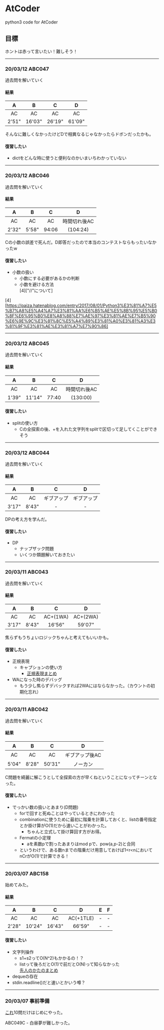 # AtCoder

python3 code for AtCoder

## 目標

ホントは赤って言いたい！難しそう！

***

### 20/03/12 ABC047

過去問を解いていく

#### 結果

|A|B|C|D|
|:--:|:--:|:--:|:--:|
|AC|AC|AC|AC|
|2'51"|16'03"|26'19"|61'09"|

そんなに難しくなかったけどDで相異なるじゃなかったらドボンだったかも。

#### 復習したい

- dictをどんな時に使うと便利なのかいまいちわかっていない

***

### 20/03/12 ABC046

過去問を解いていく

#### 結果

|A|B|C|D|
|:--:|:--:|:--:|:--:|
|AC|AC|AC|時間切れ後AC|
|2'32"|5'58"|94:06|(104:24)|

Cの小数の誤差で死んだ。D即答だったので本当のコンテストならもったいなかったw

#### 復習したい

- 小数の扱い
  - 小数にする必要があるかの判断
  - 小数を避ける方法  
    [4]["//"について]

[4][https://paiza.hatenablog.com/entry/2017/08/01/Python3%E3%81%A7%E5%B7%A8%E5%A4%A7%E3%81%AA%E6%B5%AE%E5%8B%95%E5%B0%8F%E6%95%B0%E8%A8%88%E7%AE%97%E3%81%AE%E7%B5%90%E6%9E%9C%E3%81%8C%E5%A4%89%E3%81%A0%E3%81%A3%E3%81%9F%E3%81%AE%E3%81%A7%E7%90%86]

***

### 20/03/12 ABC045

過去問を解いていく

#### 結果

|A|B|C|D|
|:--:|:--:|:--:|:--:|
|AC|AC|AC|時間切れ後AC|
|1'39"|11'14"|77:40|(130:00)|

#### 復習したい

- splitの使い方
  - Cの全探索の後、+を入れた文字列をsplitで区切って足してくことができそう

***

### 20/03/12 ABC044

過去問を解いていく

#### 結果

|A|B|C|D|
|:--:|:--:|:--:|:--:|
|AC|AC|ギブアップ|ギブアップ|
|3'17"|8'43"|-|-|

DPの考え方を学んだ。

#### 復習したい

- DP
  - ナップザック問題
  - いくつか類題解いておきたい

***

### 20/03/11 ABC043

過去問を解いていく

#### 結果

|A|B|C|D|
|:--:|:--:|:--:|:--:|
|AC|AC|AC+(1WA)|AC+(2WA)|
|3'17"|8'43"|16'56"|59'07"|

焦らずもうちょいロジックちゃんと考えてもいいかも。

#### 復習したい

- 正規表現
  - キャプションの使い方
    - [正規表現まとめ][3]
- WAになった時のデバッグ
  - もう少し焦らずデバックすれば2WAにはならなかった。（カウントの初期化忘れ）

[3]:https://qiita.com/tossh/items/635aea9a529b9deb3038#4%E3%82%AD%E3%83%A3%E3%83%97%E3%82%B7%E3%83%A7%E3%83%B3

***

### 20/03/11 ABC042

過去問を解いていく

#### 結果

|A|B|C|D|
|:--:|:--:|:--:|:--:|
|AC|AC|AC|ギブアップ後AC|
|5'04"|8'28"|50'31"|ノーカン|

C問題を綺麗に解こうとして全探索の方が早くねということになってチーンとなった。

#### 復習したい

- でっかい数の扱いとあまり(D問題)
  - forで回すと死ぬことはやっているときにわかった
  - combinationに使うために最初に階乗を計算しておくと、listの番号指定とか掛け算がO(1)だから速いことがわかった。
    - ちゃんと立式して掛け算回す方がお得。
  - Fermatの小定理
    - aを素数pで割ったあまりはmod pで、pow(a,p-2)と合同
  - というわけで、ある数nまでの階乗だけ用意しておけば1<r<nにおいてnCrがO(1)で計算できる！

***

### 20/03/07 ABC158

始めてみた。

#### 結果

|A|B|C|D|E|F|
|:--:|:--:|:--:|:--:|:--:|:--:|
|AC|AC|AC|AC(+1TLE)|-|-|
|2'28"|10'24"|16'43"|66'59"|-|-|

#### 復習したい

- 文字列操作
  - s1+s2ってO(N^2)もかかるの！？
  - listって後ろだとO(1)で前だとO(N)って知らなかった  
    [先人のかたのまとめ][2]
- dequeの存在
- stdin.readline()だと速いとかいう噂？

[2]:https://qiita.com/bee2/items/4ab87d05cc03d53e19f9

***

### 20/03/07 事前準備

[これ][1]10問だけはじめにやった。

[1]:https://atcoder.jp/contests/abs/tasks

ABC049C - 白昼夢が難しかった。
